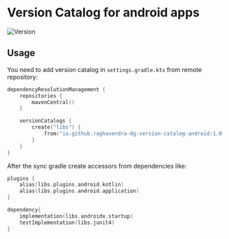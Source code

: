 # Version Catalog for android apps
![Version](https://img.shields.io/maven-central/v/io.github.raghavendra-dg/version-catalog-android?style=flat-square)

## Usage

You need to add version catalog in `settings.gradle.kts` from remote repository:

```kotlin
dependencyResolutionManagement {
    repositories {
        mavenCentral()
    }

    versionCatalogs {
        create("libs") {
            from("io.github.raghavendra-dg:version-catalog-android:1.0.0")
        }
    }
}
```
After the sync gradle create accessors from dependencies like:

```kotlin
plugins {
    alias(libs.plugins.android.kotlin)
    alias(libs.plugins.android.application)
}

dependency{
    implementation(libs.androidx.startup)
    testImplementation(libs.junit4)
}
```
